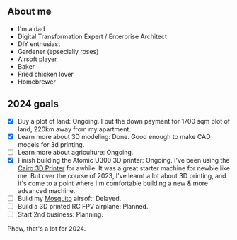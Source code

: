 ## About me

- I'm a dad
- Digital Transformation Expert / Enterprise Architect
- DIY enthusiast
- Gardener (epsecially roses)
- Airsoft player
- Baker
- Fried chicken lover
- Homebrewer

## 2024 goals

- [x] Buy a plot of land: Ongoing. I put the down payment for 1700 sqm plot of land, 220km away from my apartment.
- [x] Learn more about 3D modeling: Done. Good enough to make CAD models for 3d printing.
- [ ] Learn more about agriculture: Ongoing.
- [x] Finish building the Atomic U300 3D printer: Ongoing. I've been using the [Cairo 3D Printer](https://makesomestuff.org/cairo-3d-printer/) for awhile. It was a great starter machine for newbie like me. But over the course of 2023, I've learnt a lot about 3D printing, and it's come to a point where I'm comfortable building a new & more advanced machine.
- [ ] Build my [Mosquito](https://github.com/HYBRIDAIRSOFT/MOSQUITO) airsoft: Delayed.
- [ ] Build a 3D printed RC FPV airplane: Planned.
- [ ] Start 2nd business: Planning.

Phew, that's a lot for 2024.
